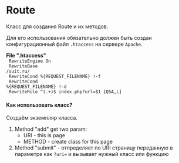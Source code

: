 <h1>Route</h1>
<p>Класс для создания Route и их методов.</p>
<p>Для его использования обязательно должен быть создан конфигурационный файл <code>.htaccess</code> на сервере <code>Apache</code>.</p>

<b>File ".htaccess"</b>
<br>
<code>
RewriteEngine On<br>
RewriteBase /suit.ru/<br>
RewriteCond %{REQUEST_FILENAME} !-f<br>
RewriteCond %{REQUEST_FILENAME} !-d<br>
RewriteRule ^(.+)$ index.php?url=$1 [QSA,L]
</code>

<h4>Как использовать класс?</h4>
<p>Создаём экземпляр класса.</p>
<ol>
<li>
    Method "add" get two param:
    <ul>
    <li>URI - this is page</li>
    <li>METHOD - create class for this page</li>
    </ul>
</li>
<li>
    Method "submit" - отпределяет по URI страницу переданную в параметре как <code>?uri=</code> и вызывает нужный класс или функцию
</li>
</ol>